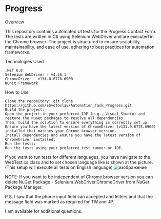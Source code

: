 # Progress

Overview

This repository contains automated UI tests for the Progress Contact Form. The tests are written in C# using Selenium WebDriver and are executed in the Chrome browser. The project is structured to ensure scalability, maintainability, and ease of use, adhering to best practices for automation frameworks.

Technologies Used

    .NET 6.0
    Selenium WebDriver - v4.26.1
    ChromeDriver - v131.0.6778.6900
    NUnit Framework

How to Use

    Clone the repository: git clone https://github.com/SSvetoslav/Automation_Task_Progress.git
    Build the project:
    Open the project in your preferred IDE (e.g., Visual Studio) and restore the NuGet packages to resolve all dependencies. 
    Then, build the solution to ensure everything is correctly set up.
    Ensure you have the latest version of ChromeDriver (v131.0.6778.6900) installed that matches your Chrome browser version.
    Install dependencies and ensure you have the latest version of ChromeDriver installed.
    Run the tests:
    Run the tests using your preferred test runner or IDE.
If you want to run tests for different languages, you have navigate to the WebTest.cs class and to set chosen language like is shown at the picture.
(This setup will execute all tests on English language)
![изображение](https://github.com/user-attachments/assets/4a692d3c-1611-492a-87e9-9d042c459aa9)

NOTE: If you want to be independent of Chrome browser version you can delete NuGet Package - Selenium.WebDriver.ChromeDriver from NuGet Package Manager.


P.S. I saw that the phone input field can accepted and letters and that the message field was marked as required for TW and JP.

I am available for additional questions.

